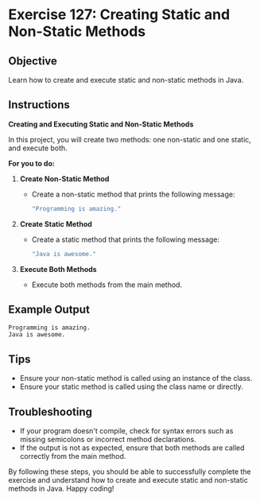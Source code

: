 # Exercise 127: Creating Static and Non-Static Methods

## Objective
Learn how to create and execute static and non-static methods in Java.

## Instructions

**Creating and Executing Static and Non-Static Methods**

In this project, you will create two methods: one non-static and one static, and execute both.

**For you to do:**

1. **Create Non-Static Method**
    - Create a non-static method that prints the following message:
      ```java
      "Programming is amazing."
      ```

2. **Create Static Method**
    - Create a static method that prints the following message:
      ```java
      "Java is awesome."
      ```

3. **Execute Both Methods**
    - Execute both methods from the main method.

## Example Output
```
Programming is amazing.
Java is awesome.
```

## Tips
- Ensure your non-static method is called using an instance of the class.
- Ensure your static method is called using the class name or directly.

## Troubleshooting
- If your program doesn't compile, check for syntax errors such as missing semicolons or incorrect method declarations.
- If the output is not as expected, ensure that both methods are called correctly from the main method.

By following these steps, you should be able to successfully complete the exercise and understand how to create and execute static and non-static methods in Java. Happy coding!
